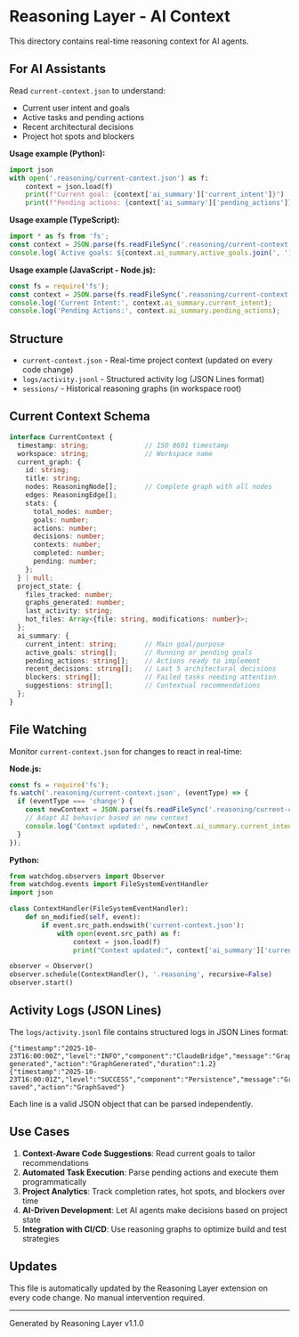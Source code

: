 # Reasoning Layer - AI Context

This directory contains real-time reasoning context for AI agents.

## For AI Assistants

Read `current-context.json` to understand:
- Current user intent and goals
- Active tasks and pending actions
- Recent architectural decisions
- Project hot spots and blockers

**Usage example (Python):**
```python
import json
with open('.reasoning/current-context.json') as f:
    context = json.load(f)
    print(f"Current goal: {context['ai_summary']['current_intent']}")
    print(f"Pending actions: {context['ai_summary']['pending_actions']}")
```

**Usage example (TypeScript):**
```typescript
import * as fs from 'fs';
const context = JSON.parse(fs.readFileSync('.reasoning/current-context.json', 'utf8'));
console.log(`Active goals: ${context.ai_summary.active_goals.join(', ')}`);
```

**Usage example (JavaScript - Node.js):**
```javascript
const fs = require('fs');
const context = JSON.parse(fs.readFileSync('.reasoning/current-context.json', 'utf8'));
console.log('Current Intent:', context.ai_summary.current_intent);
console.log('Pending Actions:', context.ai_summary.pending_actions);
```

## Structure

- `current-context.json` - Real-time project context (updated on every code change)
- `logs/activity.jsonl` - Structured activity log (JSON Lines format)
- `sessions/` - Historical reasoning graphs (in workspace root)

## Current Context Schema

```typescript
interface CurrentContext {
  timestamp: string;              // ISO 8601 timestamp
  workspace: string;              // Workspace name
  current_graph: {
    id: string;
    title: string;
    nodes: ReasoningNode[];       // Complete graph with all nodes
    edges: ReasoningEdge[];
    stats: {
      total_nodes: number;
      goals: number;
      actions: number;
      decisions: number;
      contexts: number;
      completed: number;
      pending: number;
    };
  } | null;
  project_state: {
    files_tracked: number;
    graphs_generated: number;
    last_activity: string;
    hot_files: Array<{file: string, modifications: number}>;
  };
  ai_summary: {
    current_intent: string;       // Main goal/purpose
    active_goals: string[];       // Running or pending goals
    pending_actions: string[];    // Actions ready to implement
    recent_decisions: string[];   // Last 5 architectural decisions
    blockers: string[];           // Failed tasks needing attention
    suggestions: string[];        // Contextual recommendations
  };
}
```

## File Watching

Monitor `current-context.json` for changes to react in real-time:

**Node.js:**
```javascript
const fs = require('fs');
fs.watch('.reasoning/current-context.json', (eventType) => {
  if (eventType === 'change') {
    const newContext = JSON.parse(fs.readFileSync('.reasoning/current-context.json'));
    // Adapt AI behavior based on new context
    console.log('Context updated:', newContext.ai_summary.current_intent);
  }
});
```

**Python:**
```python
from watchdog.observers import Observer
from watchdog.events import FileSystemEventHandler
import json

class ContextHandler(FileSystemEventHandler):
    def on_modified(self, event):
        if event.src_path.endswith('current-context.json'):
            with open(event.src_path) as f:
                context = json.load(f)
                print("Context updated:", context['ai_summary']['current_intent'])

observer = Observer()
observer.schedule(ContextHandler(), '.reasoning', recursive=False)
observer.start()
```

## Activity Logs (JSON Lines)

The `logs/activity.jsonl` file contains structured logs in JSON Lines format:

```jsonl
{"timestamp":"2025-10-23T16:00:00Z","level":"INFO","component":"ClaudeBridge","message":"Graph generated","action":"GraphGenerated","duration":1.2}
{"timestamp":"2025-10-23T16:00:01Z","level":"SUCCESS","component":"Persistence","message":"Graph saved","action":"GraphSaved"}
```

Each line is a valid JSON object that can be parsed independently.

## Use Cases

1. **Context-Aware Code Suggestions**: Read current goals to tailor recommendations
2. **Automated Task Execution**: Parse pending actions and execute them programmatically
3. **Project Analytics**: Track completion rates, hot spots, and blockers over time
4. **AI-Driven Development**: Let AI agents make decisions based on project state
5. **Integration with CI/CD**: Use reasoning graphs to optimize build and test strategies

## Updates

This file is automatically updated by the Reasoning Layer extension on every code change.
No manual intervention required.

---

Generated by Reasoning Layer v1.1.0
